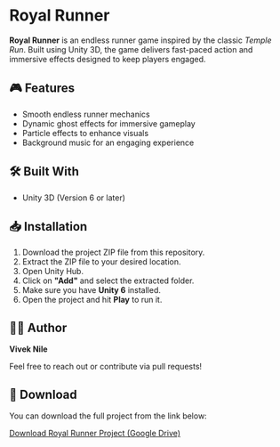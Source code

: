 # Royal Runner

**Royal Runner** is an endless runner game inspired by the classic *Temple Run*. Built using Unity 3D, the game delivers fast-paced action and immersive effects designed to keep players engaged.

## 🎮 Features

- Smooth endless runner mechanics  
- Dynamic ghost effects for immersive gameplay  
- Particle effects to enhance visuals  
- Background music for an engaging experience  

## 🛠️ Built With

- Unity 3D (Version 6 or later)

## 📥 Installation

1. Download the project ZIP file from this repository.
2. Extract the ZIP file to your desired location.
3. Open Unity Hub.
4. Click on **"Add"** and select the extracted folder.
5. Make sure you have **Unity 6** installed.
6. Open the project and hit **Play** to run it.

## 👨‍💻 Author

**Vivek Nile**

Feel free to reach out or contribute via pull requests!

## 🔗 Download

You can download the full project from the link below:

[Download Royal Runner Project (Google Drive)](https://drive.google.com/file/d/1eukX4zRpMPiDNgbiPQwPxTVUOGWiN0_l/view?usp=sharing)

